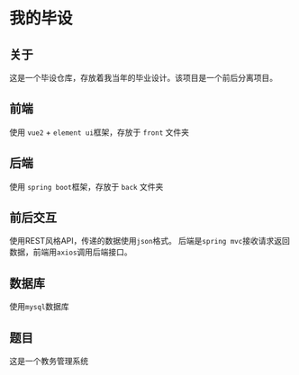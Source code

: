 # 我的毕设

## 关于
这是一个毕设仓库，存放着我当年的毕业设计。该项目是一个前后分离项目。

## 前端
使用 ```vue2``` + ```element ui```框架，存放于 ```front``` 文件夹

## 后端
使用 ```spring boot```框架，存放于 ```back``` 文件夹

## 前后交互
使用REST风格API，传递的数据使用```json```格式。
后端是```spring mvc```接收请求返回数据，前端用```axios```调用后端接口。

## 数据库
使用```mysql```数据库

## 题目
这是一个教务管理系统